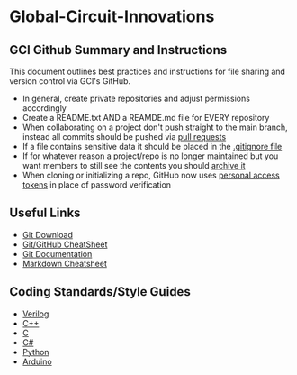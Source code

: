 # Global-Circuit-Innovations

## GCI Github Summary and Instructions

This document outlines best practices and instructions for file sharing and version control via GCI's GitHub.

 - In general, create private repositories and adjust permissions accordingly
 - Create a README.txt AND a REAMDE.md file for EVERY repository
 - When collaborating on a project don't push straight to the main branch, instead all commits should be pushed via [pull requests]("https://docs.github.com/en/github/collaborating-with-pull-requests/proposing-changes-to-your-work-with-pull-requests/creating-a-pull-request)
 - If a file contains sensitive data it should be placed in the [.gitignore file](https://git-scm.com/docs/gitignore)
 - If for whatever reason a project/repo is no longer maintained but you want members to still see the contents you should [archive it](https://docs.github.com/en/github/creating-cloning-and-archiving-repositories/archiving-a-github-repository)
 - When cloning or initializing a repo, GitHub now uses [personal access tokens](https://docs.github.com/en/github/authenticating-to-github/keeping-your-account-and-data-secure/creating-a-personal-access-token) in place of password verification
 
 ## Useful Links
 
 - [Git Download](https://git-scm.com/downloads)
 - [Git/GitHub CheatSheet](https://training.github.com/downloads/github-git-cheat-sheet/)
 - [Git Documentation](https://git-scm.com/docs)
 - [Markdown Cheatsheet](https://www.markdownguide.org/cheat-sheet/)

## Coding Standards/Style Guides

 - [Verilog](https://people.ece.cornell.edu/land/courses/ece5760/Verilog/FreescaleVerilog.pdf)
 - [C++](https://isocpp.github.io/CppCoreGuidelines/CppCoreGuidelines)
 - [C](https://www.quinapalus.com/coding.html)
 - [C#](https://docs.microsoft.com/en-us/dotnet/csharp/fundamentals/coding-style/coding-conventions)
 - [Python](https://www.python.org/dev/peps/pep-0008/)
 - [Arduino](https://blog.wokwi.com/how-to-write-clean-arduino-code/)
